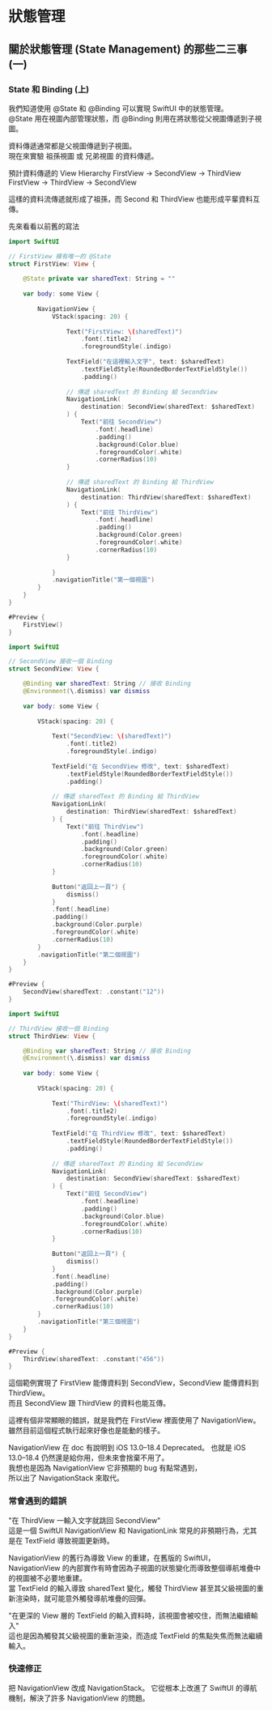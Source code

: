 # 狀態管理

## 關於狀態管理 (State Management) 的那些二三事 (一)

### State 和 Binding (上)

我們知道使用 @State 和 @Binding 可以實現 SwiftUI 中的狀態管理。  
@State 用在視圖內部管理狀態，而 @Binding 則用在將狀態從父視圖傳遞到子視圖。

資料傳遞通常都是父視圖傳遞到子視圖。  
現在來實驗 祖孫視圖 或 兄弟視圖 的資料傳遞。

預計資料傳遞的 View Hierarchy
FirstView -> SecondView -> ThirdView  
FirstView -> ThirdView -> SecondView

這樣的資料流傳遞就形成了祖孫，而 Second 和 ThirdView 也能形成平輩資料互傳。

先來看看以前舊的寫法

```swift
import SwiftUI

// FirstView 擁有唯一的 @State
struct FirstView: View {
    
    @State private var sharedText: String = ""
    
    var body: some View {
        
        NavigationView {
            VStack(spacing: 20) {
                
                Text("FirstView: \(sharedText)")
                    .font(.title2)
                    .foregroundStyle(.indigo)
                
                TextField("在這裡輸入文字", text: $sharedText)
                    .textFieldStyle(RoundedBorderTextFieldStyle())
                    .padding()
                
                // 傳遞 sharedText 的 Binding 給 SecondView
                NavigationLink(
                    destination: SecondView(sharedText: $sharedText)
                ) {
                    Text("前往 SecondView")
                        .font(.headline)
                        .padding()
                        .background(Color.blue)
                        .foregroundColor(.white)
                        .cornerRadius(10)
                }
                
                // 傳遞 sharedText 的 Binding 給 ThirdView
                NavigationLink(
                    destination: ThirdView(sharedText: $sharedText)
                ) {
                    Text("前往 ThirdView")
                        .font(.headline)
                        .padding()
                        .background(Color.green)
                        .foregroundColor(.white)
                        .cornerRadius(10)
                }
                
            }
            .navigationTitle("第一個視圖")
        }
    }
}

#Preview {
    FirstView()
}
```

```swift
import SwiftUI

// SecondView 接收一個 Binding
struct SecondView: View {

    @Binding var sharedText: String // 接收 Binding
    @Environment(\.dismiss) var dismiss
    
    var body: some View {
        
        VStack(spacing: 20) {
            
            Text("SecondView: \(sharedText)")
                .font(.title2)
                .foregroundStyle(.indigo)
            
            TextField("在 SecondView 修改", text: $sharedText)
                .textFieldStyle(RoundedBorderTextFieldStyle())
                .padding()
            
            // 傳遞 sharedText 的 Binding 給 ThirdView
            NavigationLink(
                destination: ThirdView(sharedText: $sharedText)
            ) {
                Text("前往 ThirdView")
                    .font(.headline)
                    .padding()
                    .background(Color.green)
                    .foregroundColor(.white)
                    .cornerRadius(10)
            }
            
            Button("返回上一頁") {
                dismiss()
            }
            .font(.headline)
            .padding()
            .background(Color.purple)
            .foregroundColor(.white)
            .cornerRadius(10)
        }
        .navigationTitle("第二個視圖")
    }
}

#Preview {
    SecondView(sharedText: .constant("12"))
}
```

```swift
import SwiftUI

// ThirdView 接收一個 Binding
struct ThirdView: View {

    @Binding var sharedText: String // 接收 Binding
    @Environment(\.dismiss) var dismiss
    
    var body: some View {
        
        VStack(spacing: 20) {
            
            Text("ThirdView: \(sharedText)")
                .font(.title2)
                .foregroundStyle(.indigo)
            
            TextField("在 ThirdView 修改", text: $sharedText)
                .textFieldStyle(RoundedBorderTextFieldStyle())
                .padding()
            
            // 傳遞 sharedText 的 Binding 給 SecondView
            NavigationLink(
                destination: SecondView(sharedText: $sharedText)
            ) {
                Text("前往 SecondView")
                    .font(.headline)
                    .padding()
                    .background(Color.blue)
                    .foregroundColor(.white)
                    .cornerRadius(10)
            }
            
            Button("返回上一頁") {
                dismiss()
            }
            .font(.headline)
            .padding()
            .background(Color.purple)
            .foregroundColor(.white)
            .cornerRadius(10)
        }
        .navigationTitle("第三個視圖")
    }
}

#Preview {
    ThirdView(sharedText: .constant("456"))
}
```

這個範例實現了 FirstView 能傳資料到 SecondView，SecondView 能傳資料到 ThirdView。  
而且 SecondView 跟 ThirdView 的資料也能互傳。  

這裡有個非常顯眼的錯誤，就是我們在 FirstView 裡面使用了 NavigationView。  
雖然目前這個程式執行起來好像也是能動的樣子。  

NavigationView 在 doc 有說明到 iOS 13.0–18.4 Deprecated。
也就是 iOS 13.0–18.4 仍然還是給你用，但未來會捨棄不用了。  
我想也是因為 NavigationView 它非預期的 bug 有點常遇到，  
所以出了 NavigationStack 來取代。

### 常會遇到的錯誤

"在 ThirdView 一輸入文字就跳回 SecondView"  
這是一個 SwiftUI NavigationView 和 NavigationLink 常見的非預期行為，尤其是在 TextField 導致視圖更新時。

NavigationView 的舊行為導致 View 的重建，在舊版的 SwiftUI，NavigationView 的內部實作有時會因為子視圖的狀態變化而導致整個導航堆疊中的視圖被不必要地重建。  
當 TextField 的輸入導致 sharedText 變化，觸發 ThirdView 甚至其父級視圖的重新渲染時，就可能意外觸發導航堆疊的回彈。

"在更深的 View 層的 TextField 的輸入資料時，該視圖會被咬住，而無法繼續輸入"  
這也是因為觸發其父級視圖的重新渲染，而造成 TextField 的焦點失焦而無法繼續輸入。

### 快速修正

把 NavigationView 改成 NavigationStack。
它從根本上改進了 SwiftUI 的導航機制，解決了許多 NavigationView 的問題。  
